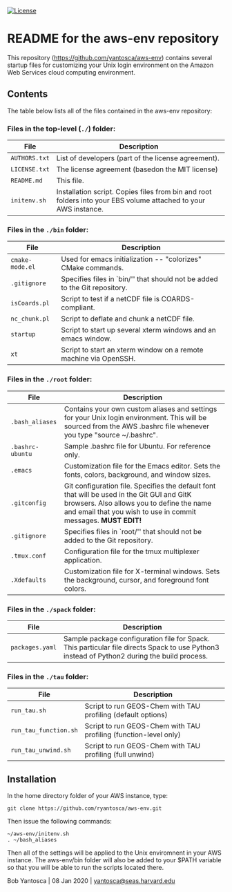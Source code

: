 [![License](https://img.shields.io/badge/License-MIT-blue.svg)](https://github.com/yantosca/aws-env/blob/master/LICENSE.txt)

# README for the aws-env repository

This repository (https://github.com/yantosca/aws-env) contains several startup files for customizing your Unix login environment on the Amazon Web Services cloud computing environment.

## Contents
The table below lists all of the files contained in the aws-env repository:

### Files in the top-level (```./```) folder:

|File | Description|
|-------|------|
|`AUTHORS.txt` |List of developers (part of the license agreement).| 
|`LICENSE.txt`|The license agreement (basedon the MIT license)
|`README.md`|This file.|
|`initenv.sh`|Installation script.  Copies files from bin and root folders into your EBS volume attached to your AWS instance.|

### Files in the ```./bin``` folder:

|File|Description|
|---|---|
|`cmake-mode.el`|Used for emacs initialization -- "colorizes" CMake commands.|
|`.gitignore`|Specifies files in `bin/'' that should not be added to the Git repository.|
|`isCoards.pl`|Script to test if a netCDF file is COARDS-compliant.|
|`nc_chunk.pl`|Script to deflate and chunk a netCDF file.|
|`startup`|Script to start up several xterm windows and an emacs window.|
|`xt`|Script to start an xterm window on a remote machine via OpenSSH.|

### Files in the ```./root``` folder:

|File|Description|
|---|---|
|`.bash_aliases` |Contains your own custom aliases and settings for your Unix login environment.  This will be sourced from the AWS .bashrc file whenever you type "source ~/.bashrc".|
|`.bashrc-ubuntu` |Sample .bashrc file for Ubuntu.  For reference only.|
|`.emacs`|Customization file for the Emacs editor.  Sets the fonts, colors, background, and window sizes.|
|`.gitconfig`|Git configuration file.  Specifies the default font that will be used in the Git GUI and GitK browsers.  Also allows you to define the name and email that you wish to use in commit messages. __MUST EDIT!__
|`.gitignore`|Specifies files in `root/'' that should not be added to the Git repository.|
|`.tmux.conf`|Configuration file for the tmux multiplexer application.|
|`.Xdefaults`|Customization file for X-terminal windows.  Sets the background, cursor, and foreground font colors.|

### Files in the ```./spack``` folder:

|File|Description|
|---|---|
|`packages.yaml` |Sample package configuration file for Spack.  This particular file directs Spack to use Python3 instead of Python2 during the build process.|

### Files in the ```./tau``` folder:

|File|Description|
|---|---|
|`run_tau.sh` |Script to run GEOS-Chem with TAU profiling (default options)|
|`run_tau_function.sh` |Script to run GEOS-Chem with TAU profiling (function-level only)|
|`run_tau_unwind.sh` |Script to run GEOS-Chem with TAU profiling (full unwind)|

## Installation

In the home directory folder of your AWS instance, type:

```  
git clone https://github.com/ryantosca/aws-env.git
```
Then issue the following commands:
```
~/aws-env/initenv.sh
. ~/bash_aliases
``` 
Then all of the settings will be applied to the Unix enviromnent in your AWS instance.  The aws-env/bin folder will also be added to your $PATH variable so that you will be able to run the scripts located there.

Bob Yantosca | 08 Jan 2020 | yantosca@seas.harvard.edu
